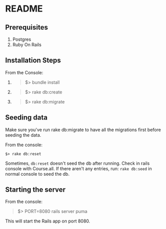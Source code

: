 # README

## Prerequisites

1. Postgres
2. Ruby On Rails

## Installation Steps

From the Console:

1. > $> bundle install
2. > $> rake db:create
3. > $> rake db:migrate

## Seeding data
Make sure you've run rake db:migrate to have all the migrations first before seeding the data.

From the console:
```
$> rake db:reset 
```
Sometimes, `db:reset` doesn't seed the db after running. Check in rails console with Course.all.
If there aren't any entries, run: `rake db:seed` in normal console to seed the db.

## Starting the server

From the console:

> $> PORT=8080 rails server puma

This will start the Rails app on port 8080.
